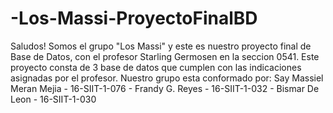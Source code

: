 # -Los-Massi-ProyectoFinalBD
Saludos! Somos el grupo "Los Massi" y este es nuestro proyecto final de Base de Datos, con el profesor Starling Germosen en la seccion 0541. Este proyecto consta de 3 base de datos que cumplen con las indicaciones asignadas por el profesor. Nuestro grupo esta conformado por: Say Massiel Meran Mejia  -  16-SIIT-1-076   -   Frandy G. Reyes  -  16-SIIT-1-032  -   Bismar De Leon  -  16-SIIT-1-030
